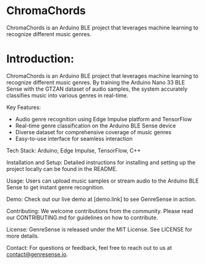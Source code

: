# ChromaChords
ChromaChords is an Arduino BLE project that leverages machine learning to recognize different music genres.

# Introduction:
ChromaChords is an Arduino BLE project that leverages machine learning to recognize different music genres. By training the Arduino Nano 33 BLE Sense with the GTZAN dataset of audio samples, the system accurately classifies music into various genres in real-time.

Key Features:
- Audio genre recognition using Edge Impulse platform and TensorFlow
- Real-time genre classification on the Arduino BLE Sense device
- Diverse dataset for comprehensive coverage of music genres
- Easy-to-use interface for seamless interaction

Tech Stack:
Arduino, Edge Impulse, TensorFlow, C++

Installation and Setup:
Detailed instructions for installing and setting up the project locally can be found in the README.

Usage:
Users can upload music samples or stream audio to the Arduino BLE Sense to get instant genre recognition.

Demo:
Check out our live demo at [demo.link] to see GenreSense in action.

Contributing:
We welcome contributions from the community. Please read our CONTRIBUTING.md for guidelines on how to contribute.

License:
GenreSense is released under the MIT License. See LICENSE for more details.

Contact:
For questions or feedback, feel free to reach out to us at contact@genresense.io.
